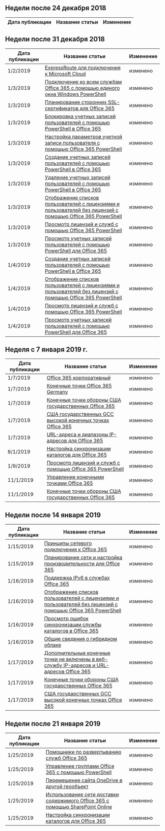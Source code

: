 <!-- This file is generated automatically each week. Changes made to this file will be overwritten.-->




## <a name="week-of-december-24-2018"></a>Недели после 24 декабря 2018


| Дата публикации |Название статьи | Изменение |
|------|------------|--------|


## <a name="week-of-december-31-2018"></a>Недели после 31 декабря 2018


| Дата публикации |Название статьи | Изменение |
|------|------------|--------|
| 1/2/2019 | [ExpressRoute для подключения к Microsoft Cloud](/Office365/Enterprise/expressroute-for-microsoft-cloud-connectivity) | изменено |
| 1/3/2019 | [Подключение ко всем службам Office 365 с помощью единого окна Windows PowerShell](/Office365/Enterprise/powershell/connect-to-all-office-365-services-in-a-single-windows-powershell-window) | изменено |
| 1/3/2019 | [Планирование сторонних SSL-сертификатов для Office 365](/Office365/Enterprise/plan-for-third-party-ssl-certificates) | изменено |
| 1/3/2019 | [Блокировка учетных записей пользователей с помощью PowerShell в Office 365](/Office365/Enterprise/powershell/block-user-accounts-with-office-365-powershell) | изменено |
| 1/3/2019 | [Настройка параметров учетной записи пользователя с помощью Office 365 PowerShell](/Office365/Enterprise/powershell/configure-user-account-properties-with-office-365-powershell) | изменено |
| 1/3/2019 | [Создание учетных записей пользователей с помощью PowerShell в Office 365](/Office365/Enterprise/powershell/create-user-accounts-with-office-365-powershell) | изменено |
| 1/3/2019 | [Удаление учетных записей пользователей с помощью PowerShell в Office 365](/Office365/Enterprise/powershell/delete-and-restore-user-accounts-with-office-365-powershell) | изменено |
| 1/3/2019 | [Отображение списков пользователей с лицензиями и пользователей без лицензий с помощью Office 365 PowerShell](/Office365/Enterprise/powershell/view-licensed-and-unlicensed-users-with-office-365-powershell) | изменено |
| 1/3/2019 | [Просмотр лицензий и служб с помощью Office 365 PowerShell](/Office365/Enterprise/powershell/view-licenses-and-services-with-office-365-powershell) | изменено |
| 1/3/2019 | [Просмотр учетных записей пользователей с помощью PowerShell для Office 365](/Office365/Enterprise/powershell/view-user-accounts-with-office-365-powershell) | изменено |
| 1/4/2019 | [Создание учетных записей пользователей с помощью PowerShell в Office 365](/Office365/Enterprise/powershell/create-user-accounts-with-office-365-powershell) | изменено |
| 1/4/2019 | [Отображение списков пользователей с лицензиями и пользователей без лицензий с помощью Office 365 PowerShell](/Office365/Enterprise/powershell/view-licensed-and-unlicensed-users-with-office-365-powershell) | изменено |
| 1/4/2019 | [Просмотр лицензий и служб с помощью Office 365 PowerShell](/Office365/Enterprise/powershell/view-licenses-and-services-with-office-365-powershell) | изменено |
| 1/4/2019 | [Просмотр учетных записей пользователей с помощью PowerShell для Office 365](/Office365/Enterprise/powershell/view-user-accounts-with-office-365-powershell) | изменено |


## <a name="week-of-january-07-2019"></a>Неделя с 7 января 2019 г.


| Дата публикации |Название статьи | Изменение |
|------|------------|--------|
| 1/7/2019 | [Office 365 корпоративный](/Office365/Enterprise/index) | изменено |
| 1/7/2019 | [Конечные точки Office 365 Germany](/Office365/Enterprise/office-365-germany-endpoints) | изменено |
| 1/7/2019 | [Конечные точки обороны США государственных Office 365](/Office365/Enterprise/office-365-u-s-government-dod-endpoints) | изменено |
| 1/7/2019 | [США государственных GCC высокой конечных точках Office 365](/Office365/Enterprise/office-365-u-s-government-gcc-high-endpoints) | изменено |
| 1/7/2019 | [URL-адреса и диапазоны IP-адресов для Office 365](/Office365/Enterprise/urls-and-ip-address-ranges) | изменено |
| 8/1/2019 | [Настройка синхронизации каталогов для Office 365](/Office365/Enterprise/set-up-directory-synchronization) | изменено |
| 1/9/2019 | [Просмотр лицензий и служб с помощью Office 365 PowerShell](/Office365/Enterprise/powershell/view-licenses-and-services-with-office-365-powershell) | изменено |
| 11/1/2019 | [Управление конечными точками Office 365](/Office365/Enterprise/managing-office-365-endpoints) | изменено |
| 11/1/2019 | [Конечные точки обороны США государственных Office 365](/Office365/Enterprise/office-365-u-s-government-dod-endpoints) | изменено |


## <a name="week-of-january-14-2019"></a>Недели после 14 января 2019


| Дата публикации |Название статьи | Изменение |
|------|------------|--------|
| 1/15/2019 | [Принципы сетевого подключения к Office 365](/Office365/Enterprise/office-365-network-connectivity-principles) | изменено |
| 1/15/2019 | [Планирование сети и настройка производительности для Office 365](/Office365/Enterprise/network-planning-and-performance) | изменено |
| 1/16/2019 | [Поддержка IPv6 в службах Office 365](/Office365/Enterprise/ipv6-support) | изменено |
| 1/16/2019 | [Отображение списков пользователей с лицензиями и пользователей без лицензий с помощью Office 365 PowerShell](/Office365/Enterprise/powershell/view-licensed-and-unlicensed-users-with-office-365-powershell) | изменено |
| 1/16/2019 | [Просмотр ошибок синхронизации службы каталогов в Office 365](/Office365/Enterprise/identify-directory-synchronization-errors) | изменено |
| 1/16/2019 | [Общие сведения о гибридном облаке](/Office365/Enterprise/hybrid-cloud-overview) | изменено |
| 1/17/2019 | [Дополнительные конечные точки не включены в веб-службу IP-адресов и URL-адресов Office 365](/Office365/Enterprise/additional-office365-ip-addresses-and-urls) | изменено |
| 1/17/2019 | [Конечные точки обороны США государственных Office 365](/Office365/Enterprise/office-365-u-s-government-dod-endpoints) | изменено |
| 1/17/2019 | [США государственных GCC высокой конечных точках Office 365](/Office365/Enterprise/office-365-u-s-government-gcc-high-endpoints) | изменено |


## <a name="week-of-january-21-2019"></a>Недели после 21 января 2019


| Дата публикации |Название статьи | Изменение |
|------|------------|--------|
| 1/25/2019 | [Помощники по развертыванию служб Office 365](/Office365/Enterprise/deployment-advisors-for-office-365) | изменено |
| 1/25/2019 | [Управление группами Office 365 с помощью PowerShell](/Office365/Enterprise/manage-office-365-groups-with-powershell) | изменено |
| 1/25/2019 | [Перемещение сайта OneDrive в другой геообъект](/Office365/Enterprise/move-onedrive-between-geo-locations) | изменено |
| 1/25/2019 | [Использование сети доставки содержимого Office 365 с помощью SharePoint Online](/Office365/Enterprise/use-office-365-cdn-with-spo) | изменено |
| 1/25/2019 | [Настройка синхронизации каталогов для Office 365](/Office365/Enterprise/set-up-directory-synchronization) | изменено |

